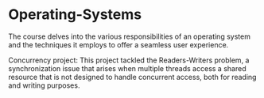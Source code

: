 # Operating-Systems
The course delves into the various responsibilities of an operating system and the techniques it employs to offer a seamless user experience.

Concurrency project:
This project tackled the Readers-Writers problem, a synchronization issue that arises when multiple threads access a shared resource that is not designed to handle concurrent access, both for reading and writing purposes.



